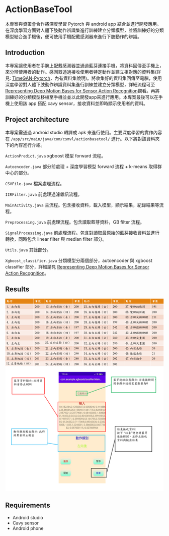 # ActionBaseTool

本專案與資策會合作將深度學習 Pytorch 與 android app 結合並進行開發應用。在深度學習方面對人體下肢動作辨識集進行訓練建立分類模型，並將訓練好的分類模型結合進手機後，便可使用手機配戴感測器來進行下肢動作的辨識。

## Introduction

本專案讓使用者在手腕上配戴感測器並通過藍芽連接手機，將資料回傳至手機上，來分辨使用者的動作。感測器透過接收使用者特定動作並建立相對應的資料集(詳見: [TimeGAN-Pytorch](https://github.com/kent1201/TimeGAN-Pytorch)，內有資料集說明)。將收集好的資料集回傳至電腦，使用深度學習對人體下肢動作辨識資料集進行訓練並建立分類模型，詳細流程可至 [Representing Deep Motion Bases for Sensor Action Recognition](https://hdl.handle.net/11296/726654)觀看。再將訓練好的分類模型移植至手機並並以此開發app來進行應用。本專案最後可以在手機上使用該 app 搭配 cavy sensor，接收資料並即時顯示使用者的資料。

## Project architecture

本專案需通過 android studio 轉譯成 apk 來進行使用。主要深度學習的實作內容在 `/app/src/main/java/com/csmvl/actionbasetool/` 進行。以下將對該資料夾下的內容進行介紹。

`ActionPredict.java` xgboost 模型 forward 流程。

`Autoencoder.java` 部分前處理 + 深度學習模型 forward 流程 + k-means 取得群中心的部分。 

`CSVFile.java` 檔案處理流程。

`IIRFilter.java` 前處理過濾雜訊流程。

`MainActivity.java` 主流程。包含接收資料，載入模型，顯示結果，紀錄結果等流程。

`Preprocessing.java` 前處理流程。包含讀取藍芽資料，GB filter 流程。

`SignalProcessing.java` 前處理流程。包含對讀取最原始的藍芽接收資料並進行轉換，同時包含 linear filter 與 median filter 部分。

`Utils.java` 其餘部分。

`Xgboost_classifier.java` 分類模型分兩個部分，autoencoder 與 xgboost classifier 部分，詳細請見 [Representing Deep Motion Bases for Sensor Action Recognition](https://hdl.handle.net/11296/726654)。

## Results
![Action base datasets](https://github.com/kent1201/TimeGAN-Pytorch/blob/main/src/image.png)
![Action base app reslut](https://github.com/kent1201/ActionBaseTool/blob/master/Action_base_app_result.png)

## Requirements
* Android studio
* Cavy sensor
* Android phone

